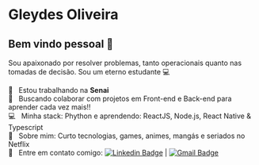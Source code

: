 # Gleydes Oliveira

## Bem vindo pessoal 👋
Sou apaixonado por resolver problemas, tanto operacionais quanto nas tomadas de decisão.
Sou um eterno estudante :computer:

 :rocket:  &nbsp; Estou trabalhando na **Senai**
 <br/> :purple_heart: &nbsp; Buscando colaborar com projetos em Front-end e Back-end para aprender cada vez mais!!
  <br/> :computer: &nbsp; Minha stack: Phython e aprendendo: ReactJS, Node.js, React Native & Typescript
 <br/> 💬  &nbsp; Sobre mim: Curto tecnologias, games, animes, mangás e seriados no Netflix
 <br/> :email: &nbsp; Entre em contato comigo: [![Linkedin Badge](https://img.shields.io/badge/-Gleydes-blue?style=flat-square&logo=Linkedin&logoColor=white&link=https://www.linkedin.com/in/gleydes-oliveira-a5035a31/)](https://www.linkedin.com/in/gleydes-oliveira-a5035a31/) 
| 
[![Gmail Badge](https://img.shields.io/badge/-barask@gmail.com-c14438?style=flat-square&logo=Gmail&logoColor=white&link=mailto:barask@gmail.com)](mailto:barask@gmail.com)

